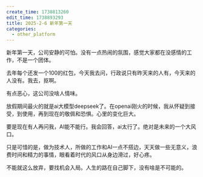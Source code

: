 ```yaml
---
create_time: 1738813260
edit_time: 1738893293
title: 2025-2-6 新年第一天
categories:
  - other_platform
---
```



新年第一天，公司安静的可怕。没有一点热闹的氛围，感觉大家都在没感情的工作，不是一个团体。

去年每个还发一个100的红包，今天我去问，行政说只有昨天来的人有，今天来的人没有。我去，抠啊。

有点恶心，这公司没啥人情味。

放假期间最火的就是ai大模型deepseek了。在openai刚火的时候，我从怀疑到接受，到使用，再到现在的敬佩和恐惧。心里的变化巨大。

要是现在有人再问我，AI能不能行。我会回答，ai太行了。绝对是未来的一个大风口。

只是可惜的是，做为技术人，所做的工作和AI一点不搭边，天天做一些无意义，浪费时间和精力的事情，眼看着时代的风口从身边滑过，好心疼。

不能就这么放弃，要找机会入局。人生的路在自己脚下，没有啥是不可能的。

